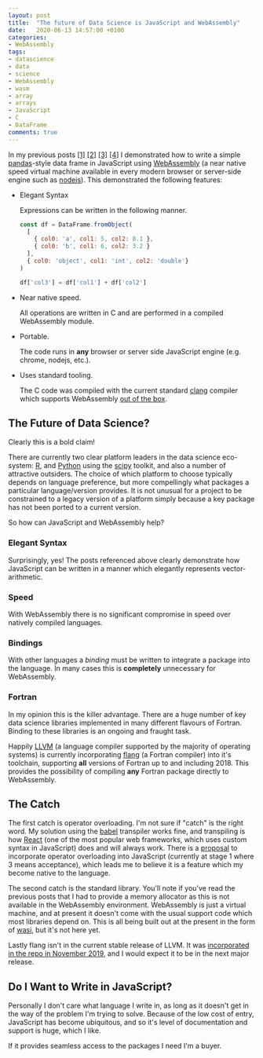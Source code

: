 ```yaml
---
layout: post
title:  "The future of Data Science is JavaScript and WebAssembly"
date:   2020-06-13 14:57:00 +0100
categories:
- WebAssembly
tags:
- datascience
- data
- science
- WebAssembly
- wasm
- array
- arrays
- JavaScript
- C
- DataFrame
comments: true
---
```


In my previous posts
[[1]](https://rob-blackbourn.github.io/blog/webassembly/wasm/array/arrays/javascript/c/2020/06/07/wasm-arrays.html)
[[2]](https://rob-blackbourn.github.io/blog/javascript/webassembly/clang/wasm/memory/malloc/2020/06/10/simplifyinf-memory-management.html)
[[3]](https://rob-blackbourn.github.io/blog/javascript/webassembly/dataframe/2020/06/10/example-js-dataframe.html)
[[4]](https://rob-blackbourn.github.io/blog/webassembly/wasm/array/arrays/javascript/c/dataframe/2020/06/13/wasm-dataframes.html)
I demonstrated how to write a simple [pandas](https://pandas.pydata.org)-style
data frame in JavaScript using [WebAssembly](https://webassembly.org/) (a near
native speed virtual machine available in every modern browser or server-side
engine such as [nodejs](https://nodejs.org/en/)).
This demonstrated the following features:

* Elegant Syntax

  Expressions can be written in the following manner.

  ```javascript
  const df = DataFrame.fromObject(
    [
      { col0: 'a', col1: 5, col2: 8.1 },
      { col0: 'b', col1: 6, col2: 3.2 }
    ],
    { col0: 'object', col1: 'int', col2: 'double'}
  )

  df['col3'] = df['col1'] + df['col2']
  ```

* Near native speed.

  All operations are written in C and are performed in a compiled WebAssembly
  module.

* Portable.

  The code runs in **any** browser or server side JavaScript engine (e.g.
  chrome, nodejs, etc.).

* Uses standard tooling.

  The C code was compiled with the current standard
  [clang](https://clang.llvm.org/)
  compiler which supports WebAssembly
  [out of the box](https://lld.llvm.org/WebAssembly.html).

## The Future of Data Science?

Clearly this is a bold claim!

There are currently two clear platform leaders in the data science eco-system:
[R](https://cran.r-project.org/),
and [Python](https://www.python.org/)
using the [scipy](https://www.scipy.org/) toolkit,
and also a number of attractive outsiders. The choice of which platform to
choose typically depends on language preference, but more compellingly what
packages a particular language/version provides. It is not unusual for a project
to be constrained to a legacy version of a platform simply because a key package
has not been ported to a current version.

So how can JavaScript and WebAssembly help?

### Elegant Syntax

Surprisingly, yes! The posts referenced above clearly demonstrate how JavaScript
can be written in a manner which elegantly represents vector-arithmetic.

### Speed

With WebAssembly there is no significant compromise in speed over natively
compiled languages.

### Bindings

With other languages a *binding* must be written to integrate a package
into the language. In many cases this is **completely** unnecessary for
WebAssembly.

### Fortran

In my opinion this is the killer advantage. There are a huge number of key data
science libraries implemented in many different flavours of Fortran. Binding to
these libraries is an ongoing and fraught task.

Happily [LLVM](https://llvm.org) (a language compiler supported by the majority
of operating systems) is currently incorporating
[flang](https://github.com/flang-compiler/flang)
(a Fortran compiler) into it's toolchain, supporting **all** versions of Fortran
up to and including 2018. This provides the possibility of compiling **any**
Fortran package directly to WebAssembly.

## The Catch

The first catch is operator overloading. I'm not sure if "catch" is the right
word. My solution using the [babel](https://babeljs.io) transpiler works fine,
and transpiling is how [React](https://reactjs.org) (one of the most popular web
frameworks, which uses custom syntax in JavaScript) does and will always work.
There is a [proposal](https://github.com/tc39/proposal-operator-overloading)
to incorporate operator overloading into JavaScript (currently at stage 1 where
3 means acceptance), which leads me to believe it is a feature which my become
native to the language.

The second catch is the standard library. You'll note if you've read the
previous posts that I had to provide a memory allocator as this is not available
in the WebAssembly environment. WebAssembly is just a virtual machine, and at
present it doesn't come with the usual support code which most libraries depend
on. This is all being built out at the present in the form of
[wasi](https://wasi.dev/), but it's not here yet.

Lastly flang isn't in the current stable release of LLVM. It was 
[incorporated in the repo in November 2019](https://www.youtube.com/watch?v=yenZorebMOA),
and I would expect it to be in the next major release.

## Do I Want to Write in JavaScript?

Personally I don't care what language I write in, as long as it doesn't get in
the way of the problem I'm trying to solve. Because of the low cost of entry,
JavaScript has become ubiquitous, and so it's level of documentation and support
is huge, which I like.

If it provides seamless access to the packages I need I'm a buyer.
